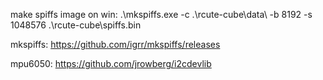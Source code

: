 make spiffs image on win:
.\mkspiffs.exe -c .\rcute-cube\data\ -b 8192 -s 1048576 .\rcute-cube\spiffs.bin

mkspiffs:
https://github.com/igrr/mkspiffs/releases

mpu6050:
https://github.com/jrowberg/i2cdevlib